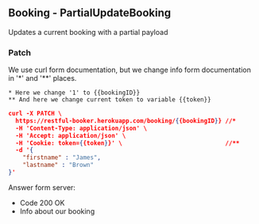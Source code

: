 ## Booking - PartialUpdateBooking<br>
Updates a current booking with a partial payload
### Patch
We use curl form documentation, but we change info form documentation in '*' and '**' places.
```
* Here we change '1' to {{bookingID}}
** And here we change current token to variable {{token}}
```
```json
curl -X PATCH \
  https://restful-booker.herokuapp.com/booking/{{bookingID}} //*
  -H 'Content-Type: application/json' \
  -H 'Accept: application/json' \
  -H 'Cookie: token={{token}}' \                             //**
  -d '{
    "firstname" : "James",
    "lastname" : "Brown"
}'
```

Answer form server:
* Code 200 OK
* Info about our booking